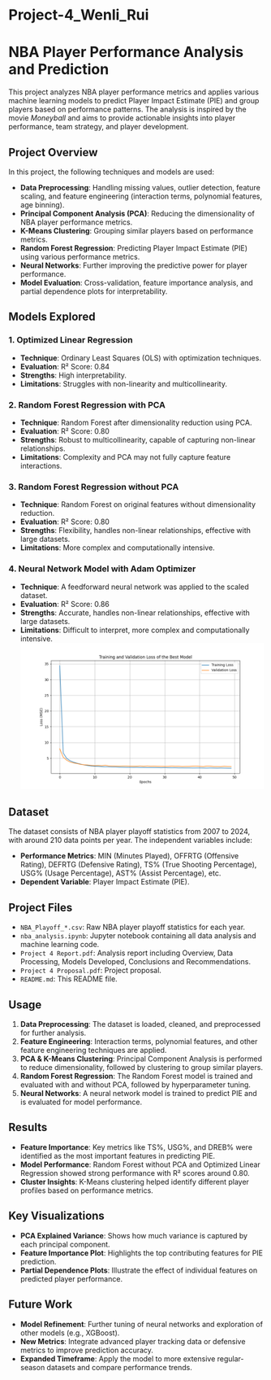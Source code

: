 # Project-4_Wenli_Rui
# NBA Player Performance Analysis and Prediction

This project analyzes NBA player performance metrics and applies various machine learning models to predict Player Impact Estimate (PIE) and group players based on performance patterns. The analysis is inspired by the movie *Moneyball* and aims to provide actionable insights into player performance, team strategy, and player development.

## Project Overview

In this project, the following techniques and models are used:

- **Data Preprocessing**: Handling missing values, outlier detection, feature scaling, and feature engineering (interaction terms, polynomial features, age binning).
- **Principal Component Analysis (PCA)**: Reducing the dimensionality of NBA player performance metrics.
- **K-Means Clustering**: Grouping similar players based on performance metrics.
- **Random Forest Regression**: Predicting Player Impact Estimate (PIE) using various performance metrics.
- **Neural Networks**: Further improving the predictive power for player performance.
- **Model Evaluation**: Cross-validation, feature importance analysis, and partial dependence plots for interpretability.

## Models Explored
### 1. **Optimized Linear Regression**
- **Technique**: Ordinary Least Squares (OLS) with optimization techniques.
- **Evaluation**: R² Score: 0.84
- **Strengths**: High interpretability.
- **Limitations**: Struggles with non-linearity and multicollinearity.
  
### 2. **Random Forest Regression with PCA**
- **Technique**: Random Forest after dimensionality reduction using PCA.
- **Evaluation**: R² Score: 0.80
- **Strengths**: Robust to multicollinearity, capable of capturing non-linear relationships.
- **Limitations**: Complexity and PCA may not fully capture feature interactions.

### 3. **Random Forest Regression without PCA**
- **Technique**: Random Forest on original features without dimensionality reduction.
- **Evaluation**: R² Score: 0.80
- **Strengths**: Flexibility, handles non-linear relationships, effective with large datasets.
- **Limitations**: More complex and computationally intensive.

### 4. **Neural Network Model with Adam Optimizer**
- **Technique**: A feedforward neural network was applied to the scaled dataset.
- **Evaluation**: R² Score: 0.86
- **Strengths**: Accurate, handles non-linear relationships, effective with large datasets.
- **Limitations**: Difficult to interpret, more complex and computationally intensive.
![Sample Image](Images/Model_Loss_NNM_Best_Model.png)

## Dataset

The dataset consists of NBA player playoff statistics from 2007 to 2024, with around 210 data points per year. The independent variables include:
- **Performance Metrics**: MIN (Minutes Played), OFFRTG (Offensive Rating), DEFRTG (Defensive Rating), TS% (True Shooting Percentage), USG% (Usage Percentage), AST% (Assist Percentage), etc.
- **Dependent Variable**: Player Impact Estimate (PIE).


## Project Files

- `NBA_Playoff_*.csv`: Raw NBA player playoff statistics for each year.
- `nba_analysis.ipynb`: Jupyter notebook containing all data analysis and machine learning code.
- `Project 4 Report.pdf`: Analysis report including Overview, Data Processing, Models Developed, Conclusions and Recommendations.
- `Project 4 Proposal.pdf`: Project proposal.
- `README.md`: This README file.

## Usage

1. **Data Preprocessing**: The dataset is loaded, cleaned, and preprocessed for further analysis.
2. **Feature Engineering**: Interaction terms, polynomial features, and other feature engineering techniques are applied.
3. **PCA & K-Means Clustering**: Principal Component Analysis is performed to reduce dimensionality, followed by clustering to group similar players.
4. **Random Forest Regression**: The Random Forest model is trained and evaluated with and without PCA, followed by hyperparameter tuning.
5. **Neural Networks**: A neural network model is trained to predict PIE and is evaluated for model performance.

## Results

- **Feature Importance**: Key metrics like TS%, USG%, and DREB% were identified as the most important features in predicting PIE.
- **Model Performance**: Random Forest without PCA and Optimized Linear Regression showed strong performance with R² scores around 0.80.
- **Cluster Insights**: K-Means clustering helped identify different player profiles based on performance metrics.

## Key Visualizations

- **PCA Explained Variance**: Shows how much variance is captured by each principal component.
- **Feature Importance Plot**: Highlights the top contributing features for PIE prediction.
- **Partial Dependence Plots**: Illustrate the effect of individual features on predicted player performance.

## Future Work

- **Model Refinement**: Further tuning of neural networks and exploration of other models (e.g., XGBoost).
- **New Metrics**: Integrate advanced player tracking data or defensive metrics to improve prediction accuracy.
- **Expanded Timeframe**: Apply the model to more extensive regular-season datasets and compare performance trends.
